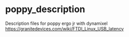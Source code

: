 # poppy_description
Description files for poppy ergo jr with dynamixel
https://granitedevices.com/wiki/FTDI_Linux_USB_latency
